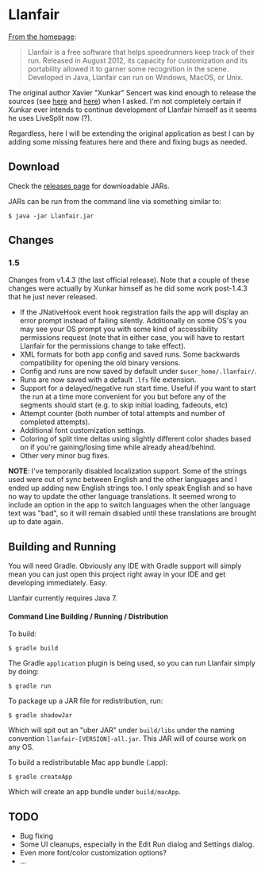 # Llanfair

[From the homepage](http://jenmaarai.com/llanfair/en/):

> Llanfair is a free software that helps speedrunners keep track of their run. Released in August 2012, its capacity for customization and its portability allowed it to garner some recognition in the scene. Developed in Java, Llanfair can run on Windows, MacOS, or Unix.

The original author Xavier "Xunkar" Sencert was kind enough to release the sources 
(see [here](https://twitter.com/Xunkar/status/671042537134624768) and [here](https://twitter.com/Xunkar/status/671099823563632641))
when I asked. I'm not completely certain if Xunkar ever intends to continue development of Llanfair himself as it
seems he uses LiveSplit now (?).

Regardless, here I will be extending the original application as best I can by adding some missing features here and 
there and fixing bugs as needed.

## Download

Check the [releases page](https://github.com/gered/Llanfair/releases) for downloadable JARs.

JARs can be run from the command line via something similar to:

```
$ java -jar Llanfair.jar
```

## Changes

### 1.5
Changes from v1.4.3 (the last official release). Note that a couple of these changes were actually by
Xunkar himself as he did some work post-1.4.3 that he just never released.

* If the JNativeHook event hook registration fails the app will display an error prompt instead of failing
  silently. Additionally on some OS's you may see your OS prompt you with some kind of accessibility permissions
  request (note that in either case, you will have to restart Llanfair for the permissions change to take effect).
* XML formats for both app config and saved runs. Some backwards compatibility for opening the old binary versions.
* Config and runs are now saved by default under `$user_home/.llanfair/`.
* Runs are now saved with a default `.lfs` file extension.
* Support for a delayed/negative run start time. Useful if you want to start the run at a time more convenient for you
  but before any of the segments should start (e.g. to skip initial loading, fadeouts, etc)
* Attempt counter (both number of total attempts and number of completed attempts).
* Additional font customization settings.
* Coloring of split time deltas using slightly different color shades based on if you're gaining/losing time while 
  already ahead/behind.
* Other very minor bug fixes.

**NOTE**: I've temporarily disabled localization support. Some of the strings used were out of sync between English
and the other languages and I ended up adding new English strings too. I only speak English and so have no way to
update the other language translations. It seemed wrong to include an option in the app to switch languages when the
other language text was "bad", so it will remain disabled until these translations are brought up to date again.

## Building and Running

You will need Gradle. Obviously any IDE with Gradle support will simply mean you can just open this project
right away in your IDE and get developing immediately. Easy.

Llanfair currently requires Java 7.

#### Command Line Building / Running / Distribution

To build:

```
$ gradle build
```

The Gradle `application` plugin is being used, so you can run Llanfair simply by doing:
 
```
$ gradle run
```

To package up a JAR file for redistribution, run:

```
$ gradle shadowJar
```

Which will spit out an "uber JAR" under `build/libs` under the naming convention `llanfair-[VERSION]-all.jar`. This
JAR will of course work on any OS.

To build a redistributable Mac app bundle (.app):

```
$ gradle createApp
```

Which will create an app bundle under `build/macApp`.

## TODO

* Bug fixing
* Some UI cleanups, especially in the Edit Run dialog and Settings dialog.
* Even more font/color customization options?
* ...
